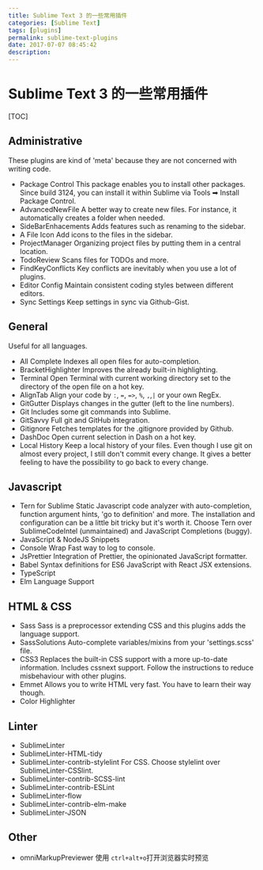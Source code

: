 ```yaml
---
title: Sublime Text 3 的一些常用插件
categories: [Sublime Text]
tags: [plugins]
permalink: sublime-text-plugins
date: 2017-07-07 08:45:42
description:
---
```

# Sublime Text 3 的一些常用插件

[TOC]

## Administrative
These plugins are kind of 'meta' because they are not concerned with writing code.

- Package Control
This package enables you to install other packages. Since build 3124, you can install it within Sublime via Tools ➡ Install Package Control.
- AdvancedNewFile
A better way to create new files. For instance, it automatically creates a folder when needed.
- SideBarEnhacements
Adds features such as renaming to the sidebar.
- A File Icon
Add icons to the files in the sidebar.
- ProjectManager
Organizing project files by putting them in a central location.
- TodoReview
Scans files for TODOs and more.
- FindKeyConflicts
Key conflicts are inevitably when you use a lot of plugins.
- Editor Config
Maintain consistent coding styles between different editors.
- Sync Settings
Keep settings in sync via Github-Gist.

<!-- more -->
## General
Useful for all languages.

- All Complete
Indexes all open files for auto-completion.
- BracketHighlighter
Improves the already built-in highlighting.
- Terminal
Open Terminal with current working directory set to the directory of the open file on a hot key.
- AlignTab
Align your code by `:`, `=`, `=>`, `%`, `,`,`|` or your own RegEx.
- GitGutter
Displays changes in the gutter (left to the line numbers).
- Git
Includes some git commands into Sublime.
- GitSavvy
Full git and GitHub integration.
- Gitignore
Fetches templates for the .gitignore provided by Github.
- DashDoc
Open current selection in Dash on a hot key.
- Local History
Keep a local history of your files. Even though I use git on almost every project, I still don't commit every change. It gives a better feeling to have the possibility to go back to every change.

## Javascript
- Tern for Sublime
Static Javascript code analyzer with auto-completion, function argument hints, 'go to definition' and more. The installation and configuration can be a little bit tricky but it's worth it. Choose Tern over SublimeCodeIntel (unmaintained) and JavaScript Completions (buggy).
- JavaScript & NodeJS Snippets
- Console Wrap
Fast way to log to console.
- JsPrettier
Integration of Prettier, the opinionated JavaScript formatter.
- Babel
Syntax definitions for ES6 JavaScript with React JSX extensions.
- TypeScript
- Elm Language Support

## HTML & CSS
- Sass
Sass is a preprocessor extending CSS and this plugins adds the language support.
- SassSolutions
Auto-complete variables/mixins from your 'settings.scss' file.
- CSS3
Replaces the built-in CSS support with a more up-to-date information. Includes cssnext support. Follow the instructions to reduce misbehaviour with other plugins.
- Emmet
Allows you to write HTML very fast. You have to learn their way though.
- Color Highlighter

## Linter
- SublimeLinter
- SublimeLinter-HTML-tidy
- SublimeLinter-contrib-stylelint
For CSS. Choose stylelint over SublimeLinter-CSSlint.
- SublimeLinter-contrib-SCSS-lint
- SublimeLinter-contrib-ESLint
- SublimeLinter-flow
- SublimeLinter-contrib-elm-make
- SublimeLinter-JSON

## Other
- omniMarkupPreviewer
使用 `ctrl+alt+o`打开浏览器实时预览
